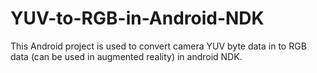 YUV-to-RGB-in-Android-NDK
=========================

This Android project is used to convert camera YUV byte data in to RGB data (can be used in augmented reality) in android NDK.